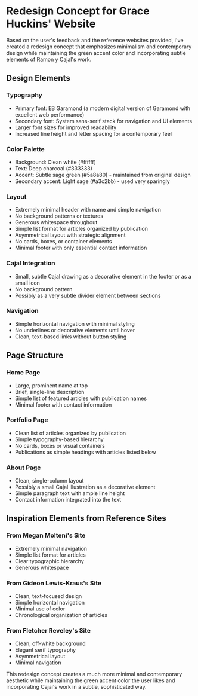 # Redesign Concept for Grace Huckins' Website

Based on the user's feedback and the reference websites provided, I've created a redesign concept that emphasizes minimalism and contemporary design while maintaining the green accent color and incorporating subtle elements of Ramon y Cajal's work.

## Design Elements

### Typography
- Primary font: EB Garamond (a modern digital version of Garamond with excellent web performance)
- Secondary font: System sans-serif stack for navigation and UI elements
- Larger font sizes for improved readability
- Increased line height and letter spacing for a contemporary feel

### Color Palette
- Background: Clean white (#ffffff)
- Text: Deep charcoal (#333333)
- Accent: Subtle sage green (#5a8a80) - maintained from original design
- Secondary accent: Light sage (#a3c2bb) - used very sparingly

### Layout
- Extremely minimal header with name and simple navigation
- No background patterns or textures
- Generous whitespace throughout
- Simple list format for articles organized by publication
- Asymmetrical layout with strategic alignment
- No cards, boxes, or container elements
- Minimal footer with only essential contact information

### Cajal Integration
- Small, subtle Cajal drawing as a decorative element in the footer or as a small icon
- No background pattern
- Possibly as a very subtle divider element between sections

### Navigation
- Simple horizontal navigation with minimal styling
- No underlines or decorative elements until hover
- Clean, text-based links without button styling

## Page Structure

### Home Page
- Large, prominent name at top
- Brief, single-line description
- Simple list of featured articles with publication names
- Minimal footer with contact information

### Portfolio Page
- Clean list of articles organized by publication
- Simple typography-based hierarchy
- No cards, boxes or visual containers
- Publications as simple headings with articles listed below

### About Page
- Clean, single-column layout
- Possibly a small Cajal illustration as a decorative element
- Simple paragraph text with ample line height
- Contact information integrated into the text

## Inspiration Elements from Reference Sites

### From Megan Molteni's Site
- Extremely minimal navigation
- Simple list format for articles
- Clear typographic hierarchy
- Generous whitespace

### From Gideon Lewis-Kraus's Site
- Clean, text-focused design
- Simple horizontal navigation
- Minimal use of color
- Chronological organization of articles

### From Fletcher Reveley's Site
- Clean, off-white background
- Elegant serif typography
- Asymmetrical layout
- Minimal navigation

This redesign concept creates a much more minimal and contemporary aesthetic while maintaining the green accent color the user likes and incorporating Cajal's work in a subtle, sophisticated way.
